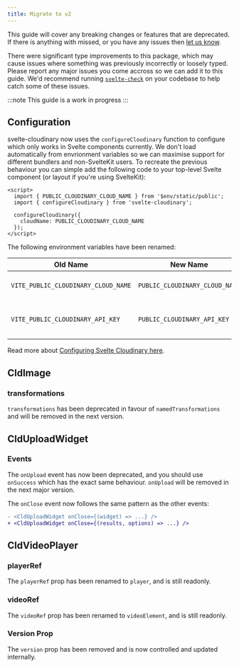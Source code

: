 ```yaml
---
title: Migrate to v2
---
```


This guide will cover any breaking changes or features that are deprecated. If there is anything with missed, or you have any issues then [let us know](https://github.com/cloudinary-community/svelte-cloudinary/issues/new/choose).

There were significant type improvements to this package, which may cause issues where something was previously incorrectly or loosely typed. Please report any major issues you come accross so we can add it to this guide. We'd recommend running [`svelte-check`](https://npmjs.com/svelte-check) on your codebase to help catch some of these issues.

:::note
This guide is a work in progress
:::

## Configuration

svelte-cloudinary now uses the `configureCloudinary` function to configure which only works in Svelte components currently. We don't load automatically from envrionment variables so we can maximise support for different bundlers and non-SvelteKit users. To recreate the previous behaviour you can simple add the following code to your top-level Svelte component (or layout if you're using SvelteKit):

```svelte
<script>
  import { PUBLIC_CLOUDINARY_CLOUD_NAME } from '$env/static/public';
  import { configureCloudinary } from 'svelte-cloudinary';

  configureCloudinary({
    cloudName: PUBLIC_CLOUDINARY_CLOUD_NAME
  });
</script>
```

The following environment variables have been renamed:

| Old Name                            | New Name                       | Description                            |
| ----------------------------------- | ------------------------------ | -------------------------------------- |
| `VITE_PUBLIC_CLOUDINARY_CLOUD_NAME` | `PUBLIC_CLOUDINARY_CLOUD_NAME` | Your Cloudinary cloud name             |
| `VITE_PUBLIC_CLOUDINARY_API_KEY`    | `PUBLIC_CLOUDINARY_API_KEY`    | API key for use with the upload widget |

Read more about [Configuring Svelte Cloudinary here](https://svelte.cloudinary.dev/config).

## CldImage

### transformations

`transformations` has been deprecated in favour of `namedTransformations` and will be removed in the next version.

## CldUploadWidget

### Events

The `onUpload` event has now been deprecated, and you should use `onSuccess` which has the exact same behaviour. `onUpload` will be removed in the next major version.

The `onClose` event now follows the same pattern as the other events:

```diff lang="svelte"
- <CldUploadWidget onClose={(widget) => ...} />
+ <CldUploadWidget onClose={(results, options) => ...} />
```

## CldVideoPlayer

### playerRef

The `playerRef` prop has been renamed to `player`, and is still readonly.

### videoRef

The `videoRef` prop has been renamed to `videoElement`, and is still readonly.

### Version Prop

The `version` prop has been removed and is now controlled and updated internally.
